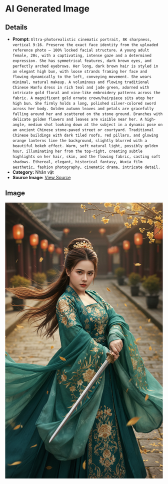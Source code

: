 # AI Generated Image

## Details
- **Prompt:** `Ultra-photorealistic cinematic portrait, 8K sharpness, vertical 9:16. Preserve the exact face identity from the uploaded reference photo — 100% locked facial structure. A young adult female, 20s, with a captivating, intense gaze and a determined expression. She has symmetrical features, dark brown eyes, and perfectly arched eyebrows. Her long, dark brown hair is styled in an elegant high bun, with loose strands framing her face and flowing dynamically to the left, conveying movement. She wears minimal, natural makeup. A voluminous and flowing traditional Chinese Hanfu dress in rich teal and jade green, adorned with intricate gold floral and vine-like embroidery patterns across the fabric. A magnificent gold ornate crown/hairpiece sits atop her high bun. She firmly holds a long, polished silver-colored sword across her body. Golden autumn leaves and petals are gracefully falling around her and scattered on the stone ground. Branches with delicate golden flowers and leaves are visible near her. A high-angle, medium shot looking down at the subject in a dynamic pose on an ancient Chinese stone-paved street or courtyard. Traditional Chinese buildings with dark tiled roofs, red pillars, and glowing orange lanterns line the background, slightly blurred with a beautiful bokeh effect. Warm, soft natural light, possibly golden hour, illuminating her from the top-right, creating subtle highlights on her hair, skin, and the flowing fabric, casting soft shadows. Ethereal, elegant, historical fantasy, Wuxia film aesthetic, fashion photography, cinematic drama, intricate detail.`
- **Category:** Nhân vật
- **Source Image:** [View Source](https://raw.githubusercontent.com/lenzcomvth/ImageLibrary/main/Female.png)

## Image
![AI Generated Image](./image.jpg)